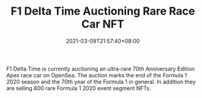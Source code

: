 ﻿---
title: "F1 Delta Time Auctioning Rare Race Car NFT"
date: 2021-03-09T21:57:40+08:00
lastmod: 2021-03-09T16:45:40+08:00
draft: false
authors: ["Kathy"]
description: "F1 Delta Time is currently auctioning an ultra-rare 70th Anniversary Edition Apex race car on OpenSea. The auction marks the end of the Formula 1 2020 season and the 70th year of the Formula 1 in general. In addition they are selling 800 rare Formula 1 2020 event segment NFTs."
featuredImage: "f1-delta-time-auctioning-rare-race-car-nft.png"
tags: ["Virtual World","Play to Earn"]
categories: ["news"]
news: ["Virtual World"]
weight: 
lightgallery: true
pinned: false
recommend: false
recommend1: false
---

F1 Delta Time is currently auctioning an ultra-rare 70th Anniversary Edition Apex race car on OpenSea. The auction marks the end of the Formula 1 2020 season and the 70th year of the Formula 1 in general. In addition they are selling 800 rare Formula 1 2020 event segment NFTs.

<!--more-->


